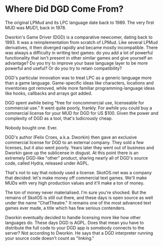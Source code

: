 # Where Did DGD Come From?

The original LPMud and its LPC language date back to 1989. The very first MUD was MUD1, back in 1978.

Dworkin's Game Driver (DGD) is a comparative newcomer, dating back to 1993. It was a reimplementation from scratch of LPMud. Like several LPMud derivatives, it then diverged rapidly and became mostly incompatible. There was always a difficulty in writing text games: do you add a lot of powerful functionality that isn't present in other similar games and give yourself an advantage? Do you try to improve your base language layer to be more powerful and useful? Or do you try to retain compatibility?

DGD's particular innovation was to treat LPC as a generic language more than a game language. Game-specific ideas like characters, locations and inventories got removed, while more familiar programming-language ideas like hooks, callbacks and arrays got added.

DGD spent awhile being "free for noncommercial use, licenseable for commercial use." It went quite poorly, frankly. For awhile you could buy a commercial license for your MUD for DGD for US $100. Given the power and complexity of DGD as a tool, that's ludicrously cheap.

Nobody bought one. Ever.

DGD's author (Felix Croes, a.k.a. Dworkin) then gave an exclusive commercial license for DGD to an external company. They sold a few licenses, but it also went poorly. Years later they went out of business and Dworkin gave up the sublicense in disgust. At this point there is an extremely DGD-like "other" product, sharing nearly all of DGD's source code, called Hydra, released under AGPL. 

That's not to say that nobody used a license. SkotOS.net was a company that decided: let's make money off commercial text games. We'll make MUDs with very high production values and it'll make a ton of money.

The ton of money never materialised. I'm sure you're shocked. But the remains of SkotOS is still out there, and these days is open source as well under the name "ChatTheatre." It remains one of the most advanced text games ever made, a title which has few serious contenders.

Dworkin eventually decided to handle licensing more like how other languages do. These days DGD is AGPL. Does that mean you have to distribute the full code to your DGD app is somebody connects to the server? Not according to Dworkin. He says that a DGD interpreter running your source code doesn't count as "linking."
